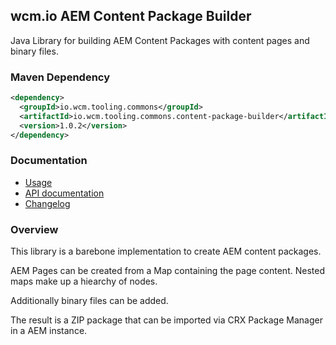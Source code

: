 ## wcm.io AEM Content Package Builder

Java Library for building AEM Content Packages with content pages and binary files.


### Maven Dependency

```xml
<dependency>
  <groupId>io.wcm.tooling.commons</groupId>
  <artifactId>io.wcm.tooling.commons.content-package-builder</artifactId>
  <version>1.0.2</version>
</dependency>
```

### Documentation

* [Usage](usage.html)
* [API documentation](apidocs/)
* [Changelog](changes-report.html)


### Overview

This library is a barebone implementation to create AEM content packages.

AEM Pages can be created from a Map containing the page content. Nested maps make up a hiearchy of nodes.

Additionally binary files can be added.

The result is a ZIP package that can be imported via CRX Package Manager in a AEM instance.
